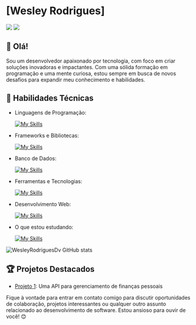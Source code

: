 # [Wesley Rodrigues]


<div> 
  <a href = "mailto:wesleyrodriiguesdev@gmail.com"><img src="https://img.shields.io/badge/-Gmail-%23333?style=for-the-badge&logo=gmail&logoColor=white" target="_blank"></a>
  <a href="https://www.linkedin.com/in/wesley-rodrigues-66b675304/" target="_blank"><img src="https://img.shields.io/badge/-LinkedIn-%230077B5?style=for-the-badge&logo=linkedin&logoColor=white" target="_blank"></a> 
  
</div>

## 👋 Olá!
Sou um desenvolvedor apaixonado por tecnologia, com foco em criar soluções inovadoras e impactantes. Com uma sólida formação em programação e uma mente curiosa, estou sempre em busca de novos desafios para expandir meu conhecimento e habilidades.

## 🚀 Habilidades Técnicas

- Linguagens de Programação: 

    [![My Skills](https://skillicons.dev/icons?i=javascript,typescript,python)](https://skillicons.dev)
- Frameworks e Bibliotecas: 

    [![My Skills](https://skillicons.dev/icons?i=nodejs,express)](https://skillicons.dev)
- Banco de Dados: 

    [![My Skills](https://skillicons.dev/icons?i=mysql,mongo)](https://skillicons.dev)
- Ferramentas e Tecnologias: 

    [![My Skills](https://skillicons.dev/icons?i=git,github,visualstudio)](https://skillicons.dev)
- Desenvolvimento Web:

    [![My Skills](https://skillicons.dev/icons?i=html,css,javascript)](https://skillicons.dev)
- O que estou estudando:

    [![My Skills](https://skillicons.dev/icons?i=aws,docker)](https://skillicons.dev)

![WesleyRodriguesDv GitHub stats](https://github-readme-stats.vercel.app/api?username=WesleyRodriguesDv&show_icons=true&theme=dark)

## 🏆 Projetos Destacados

- [Projeto 1](https://github.com/FinanceControlProject/API): Uma API para gerenciamento de finanças pessoais

Fique à vontade para entrar em contato comigo para discutir oportunidades de colaboração, projetos interessantes ou qualquer outro assunto relacionado ao desenvolvimento de software. Estou ansioso para ouvir de você! 😊
